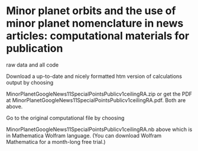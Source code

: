# Minor planet orbits and the use of minor planet nomenclature in news articles: computational materials for publication

raw data and all code

Download a up-to-date and nicely formatted htm version of calculations output by choosing

MinorPlanetGoogleNews11SpecialPointsPublicv1ceilingRA.zip or get the PDF at MinorPlanetGoogleNews11SpecialPointsPublicv1ceilingRA.pdf. Both are above.

Go to the original computational file by choosing 

MinorPlanetGoogleNews11SpecialPointsPublicv1ceilingRA.nb above which is in Mathematica Wolfram language. (You can download Wolfram Mathematica for a month-long free trial.)
